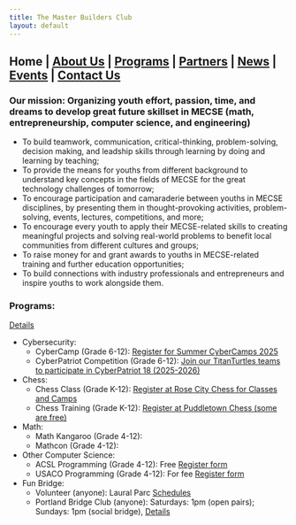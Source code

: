 ```yaml
---
title: The Master Builders Club
layout: default
---
```


## **Home** | [About Us](./about.html) | [Programs](./programs.html) | [Partners](./partners.html) | [News](./news.html) | [Events](./events.html) | [Contact Us](./contacts.html)

### Our mission: Organizing youth effort, passion, time, and dreams to develop great future skillset in MECSE (math, entrepreneurship, computer science, and engineering)

* To build teamwork, communication, critical-thinking, problem-solving, decision making, and leadship skills through learning by doing and learning by teaching;
* To provide the means for youths from different background to understand key concepts in the fields of MECSE for the great technology challenges of tomorrow;
* To encourage participation and camaraderie between youths in MECSE disciplines, by presenting them in thought-provoking activities, problem-solving, events, lectures, competitions, and more;
* To encourage every youth to apply their MECSE-related skills to creating meaningful projects and solving real-world problems to benefit local communities from different cultures and groups;
* To raise money for and grant awards to youths in MECSE-related training and further education opportunities;
* To build connections with industry professionals and entrepreneurs and inspire youths to work alongside them.

### Programs:
[Details](https://masterbuilders.me/programs)

* Cybersecurity:
  * CyberCamp (Grade 6-12): [Register for Summer CyberCamps 2025](https://titanturtles.org/cybercamp)
  * CyberPatriot Competition (Grade 6-12): [Join our TitanTurtles teams to participate in CyberPatriot 18 (2025-2026)](https://titanturtles.org/apply)
* Chess:
  * Chess Class (Grade K-12): [Register at Rose City Chess for Classes and Camps](https://www.rosecitychess.com)
  * Chess Training (Grade K-12): [Register at Puddletown Chess (some are free)](https://puddletownchess.org)
* Math:
  * Math Kangaroo (Grade 4-12):
  * Mathcon (Grade 4-12):
* Other Computer Science:
  * ACSL Programming (Grade 4-12): Free [Register form](https://docs.google.com/forms/d/e/1FAIpQLSfd4xmRJwgjgSJ_ktFG-V90m4TUIEjk8BN8oCERz80BTxE46w/viewform?usp=header)
  * USACO Programming (Grade 4-12): For fee [Register form](https://docs.google.com/forms/d/e/1FAIpQLSfd4xmRJwgjgSJ_ktFG-V90m4TUIEjk8BN8oCERz80BTxE46w/viewform?usp=header)
* Fun Bridge:
  * Volunteer (anyone): Laural Parc [Schedules](https://masterbuilders.me/events)
  * Portland Bridge Club (anyone): Saturdays: 1pm (open pairs); Sundays: 1pm (social bridge), [Details](https://www.bridgewebs.com/cgi-bin/bwor/bw.cgi?club=portland&pid=display_page2)
